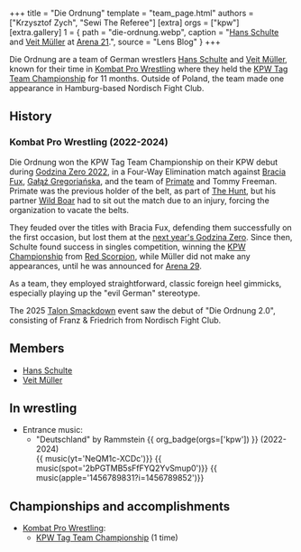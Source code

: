 +++
title = "Die Ordnung"
template = "team_page.html"
authors = ["Krzysztof Zych", "Sewi The Referee"]
[extra]
orgs = ["kpw"]
[extra.gallery]
1 = { path = "die-ordnung.webp", caption = "[Hans Schulte](@/w/hans-schulte.md) and [Veit Müller](@/w/veit-mueller.md) at [Arena 21](@/e/kpw/2023-02-24-kpw-arena-21.md).", source = "Lens Blog" }
+++

Die Ordnung are a team of German wrestlers [Hans Schulte](@/w/hans-schulte.md) and [Veit Müller](@/w/veit-mueller.md), known for their time in [Kombat Pro Wrestling](@/o/kpw.md) where they held the [KPW Tag Team Championship](@/c/kpw-tag-team-championship.md) for 11 months. Outside of Poland, the team made one appearance in Hamburg-based Nordisch Fight Club.

## History

### Kombat Pro Wrestling (2022-2024)

Die Ordnung won the KPW Tag Team Championship on their KPW debut during [Godzina Zero 2022](@/e/kpw/2022-09-17-kpw-godzina-zero-2022.md), in a Four-Way Elimination match against [Bracia Fux](@/tt/bracia-fux.md), [Gałąź Gregoriańska](@/tt/galaz-gregorianska.md), and the team of [Primate](@/w/primate.md) and Tommy Freeman. Primate was the previous holder of the belt, as part of [The Hunt](@/tt/the-hunt.md), but his partner [Wild Boar](@/w/wild-boar.md) had to sit out the match due to an injury, forcing the organization to vacate the belts.

They feuded over the titles with Bracia Fux, defending them successfully on the first occasion, but lost them at the [next year's Godzina Zero](@/e/kpw/2023-08-18-kpw-godzina-zero-2023.md). Since then, Schulte found success in singles competition, winning the [KPW Championship](@/c/kpw-championship.md) from [Red Scorpion](@/w/red-scorpion.md), while Müller did not make any appearances, until he was announced for [Arena 29](@/e/kpw/2025-06-20-kpw-arena-29.md).

As a team, they employed straightforward, classic foreign heel gimmicks, especially playing up the "evil German" stereotype.

The 2025 [Talon Smackdown](@/e/kpw/2025-09-13-kpw-talon-smackdown.md) event saw the debut of "Die Ordnung 2.0", consisting of Franz & Friedrich from Nordisch Fight Club.

## Members

* [Hans Schulte](@/w/hans-schulte.md)
* [Veit Müller](@/w/veit-mueller.md)

## In wrestling

* Entrance music:
  - "Deutschland" by Rammstein
    {{ org_badge(orgs=['kpw']) }} (2022-2024) <br>
    {{ music(yt='NeQM1c-XCDc')}}
    {{ music(spot='2bPGTMB5sFfFYQ2YvSmup0')}}
    {{ music(apple='1456789831?i=1456789852')}}

## Championships and accomplishments

* [Kombat Pro Wrestling](@/o/kpw.md):
  - [KPW Tag Team Championship](@/c/kpw-tag-team-championship.md) (1 time)
